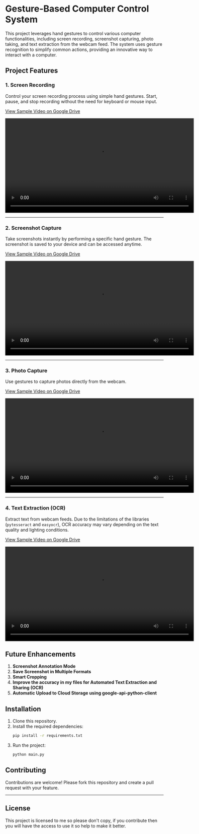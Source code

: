 
# Gesture-Based Computer Control System

This project leverages hand gestures to control various computer functionalities, including screen recording, screenshot capturing, photo taking, and text extraction from the webcam feed. The system uses gesture recognition to simplify common actions, providing an innovative way to interact with a computer.

## Project Features

### 1. Screen Recording
Control your screen recording process using simple hand gestures. Start, pause, and stop recording without the need for keyboard or mouse input.

[View Sample Video on Google Drive](https://drive.google.com/file/d/1DQ9ijfiHRqt2zZ-WuV6Y0ADbh-HOl4uW/view)

<video width="600" controls autoplay loop>
  <source src="https://drive.google.com/file/d/1DQ9ijfiHRqt2zZ-WuV6Y0ADbh-HOl4uW/view" type="video/mp4">
  Your browser does not support the video tag.
</video>

---

### 2. Screenshot Capture
Take screenshots instantly by performing a specific hand gesture. The screenshot is saved to your device and can be accessed anytime.

[View Sample Video on Google Drive](https://drive.google.com/file/d/1DQ9ijfiHRqt2zZ-WuV6Y0ADbh-HOl4uW/view)

<video width="600" controls autoplay loop>
  <source src="https://drive.google.com/file/d/1DQ9ijfiHRqt2zZ-WuV6Y0ADbh-HOl4uW/view" type="video/mp4">
  Your browser does not support the video tag.
</video>

---

### 3. Photo Capture
Use gestures to capture photos directly from the webcam.

[View Sample Video on Google Drive](https://drive.google.com/file/d/1DQ9ijfiHRqt2zZ-WuV6Y0ADbh-HOl4uW/view)

<video width="600" controls autoplay loop>
  <source src="https://drive.google.com/file/d/1DQ9ijfiHRqt2zZ-WuV6Y0ADbh-HOl4uW/view" type="video/mp4">
  Your browser does not support the video tag.
</video>

---

### 4. Text Extraction (OCR)
Extract text from webcam feeds. Due to the limitations of the libraries (`pytesseract` and `easyocr`), OCR accuracy may vary depending on the text quality and lighting conditions.

[View Sample Video on Google Drive](https://drive.google.com/file/d/1DQ9ijfiHRqt2zZ-WuV6Y0ADbh-HOl4uW/view)

<video width="600" controls autoplay loop>
  <source src="https://drive.google.com/file/d/1DQ9ijfiHRqt2zZ-WuV6Y0ADbh-HOl4uW/view" type="video/mp4">
  Your browser does not support the video tag.
</video>

## Future Enhancements

1. **Screenshot Annotation Mode**
2. **Save Screenshot in Multiple Formats**
3. **Smart Cropping**
4. **Improve the accuracy in my files for Automated Text Extraction and Sharing (OCR)**
5. **Automatic Upload to Cloud Storage using google-api-python-client**

## Installation

1. Clone this repository.
2. Install the required dependencies:
   ```bash
   pip install -r requirements.txt
   ```
3. Run the project:
   ```bash
   python main.py
   ```

## Contributing

Contributions are welcome! Please fork this repository and create a pull request with your feature.

---

## License

This project is licensed to me so please don't copy, if you contribute then you will have the access to use it so help to make it better.